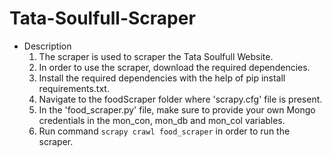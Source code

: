 # Tata-Soulfull-Scraper

- Description
  1. The scraper is used to scraper the Tata Soulfull Website.
  2. In order to use the scraper, download the required dependencies.
  3. Install the required dependencies with the help of pip install requirements.txt.
  4. Navigate to the foodScraper folder where 'scrapy.cfg' file is present.
  5. In the 'food_scraper.py' file, make sure to provide your own Mongo credentials in the mon_con, mon_db and mon_col variables.
  6. Run command `scrapy crawl food_scraper` in order to run the scraper.
